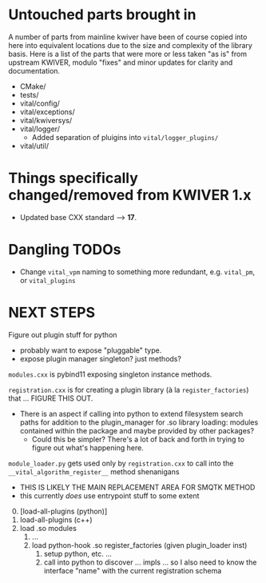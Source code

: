 # Untouched parts brought in
A number of parts from mainline kwiver have been of course copied into here into
equivalent locations due to the size and complexity of the library basis.
Here is a list of the parts that were more or less taken "as is" from upstream
KWIVER, modulo "fixes" and minor updates for clarity and documentation.

* CMake/
* tests/
* vital/config/
* vital/exceptions/
* vital/kwiversys/
* vital/logger/
  * Added separation of pluigins into `vital/logger_plugins/`
* vital/util/

# Things specifically changed/removed from KWIVER 1.x
* Updated base CXX standard --> **17**.

# Dangling TODOs
* Change `vital_vpm` naming to something more redundant, e.g. `vital_pm`, or
  `vital_plugins`


# NEXT STEPS

Figure out plugin stuff for python
* probably want to expose "pluggable" type.
* expose plugin manager singleton? just methods?

`modules.cxx` is pybind11 exposing singleton instance methods.

`registration.cxx` is for creating a plugin library (à la `register_factories`)
that ... FIGURE THIS OUT.
* There is an aspect if calling into python to extend filesystem search paths
  for addition to the plugin_manager for .so library loading: modules contained
  within the package and maybe provided by other packages?
    * Could this be simpler? There's a lot of back and forth in trying to figure
      out what's happening here.

`module_loader.py` gets used only by `registration.cxx` to call into the
`__vital_algorithm_register__` method shenanigans
* THIS IS LIKELY THE MAIN REPLACEMENT AREA FOR SMQTK METHOD
* this currently *does* use entrypoint stuff to some extent


0. [load-all-plugins (python)]
1. load-all-plugins (c++)
2. load .so modules
    1. ...
    2. load python-hook .so register_factories (given plugin_loader inst)
        1. setup python, etc. ...
        2. call into python to discover ... impls ... so I also need to know the
           interface "name" with the current registration schema

